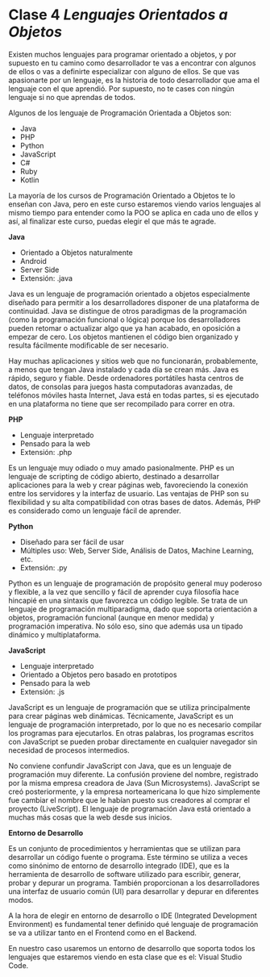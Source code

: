 # Clase 4 _Lenguajes Orientados a Objetos_

Existen muchos lenguajes para programar orientado a objetos, y por supuesto en
tu camino como desarrollador te vas a encontrar con algunos de ellos o vas a
definirte especializar con alguno de ellos. Se que vas apasionarte por un
lenguaje, es la historia de todo desarrollador que ama el lenguaje con el que
aprendió. Por supuesto, no te cases con ningún lenguaje si no que aprendas de
todos.

Algunos de los lenguaje de Programación Orientada a Objetos son:

- Java
- PHP
- Python
- JavaScript
- C#
- Ruby
- Kotlin

La mayoría de los cursos de Programación Orientado a Objetos te lo enseñan con
Java, pero en este curso estaremos viendo varios lenguajes al mismo tiempo para
entender como la POO se aplica en cada uno de ellos y así, al finalizar este
curso, puedas elegir el que más te agrade.

**Java**

- Orientado a Objetos naturalmente
- Android
- Server Side
- Extensión: .java

Java es un lenguaje de programación orientado a objetos especialmente diseñado
para permitir a los desarrolladores disponer de una plataforma de continuidad.
Java se distingue de otros paradigmas de la programación (como la programación
funcional o lógica) porque los desarrolladores pueden retomar o actualizar algo
que ya han acabado, en oposición a empezar de cero. Los objetos mantienen el
código bien organizado y resulta fácilmente modificable de ser necesario.

Hay muchas aplicaciones y sitios web que no funcionarán, probablemente, a menos
que tengan Java instalado y cada día se crean más. Java es rápido, seguro y
fiable. Desde ordenadores portátiles hasta centros de datos, de consolas para
juegos hasta computadoras avanzadas, de teléfonos móviles hasta Internet, Java
está en todas partes, si es ejecutado en una plataforma no tiene que ser
recompilado para correr en otra.

**PHP**

- Lenguaje interpretado
- Pensado para la web
- Extensión: .php

Es un lenguaje muy odiado o muy amado pasionalmente. PHP es un lenguaje de
scripting de código abierto, destinado a desarrollar aplicaciones para la web y
crear páginas web, favoreciendo la conexión entre los servidores y la interfaz
de usuario. Las ventajas de PHP son su flexibilidad y su alta compatibilidad con
otras bases de datos. Además, PHP es considerado como un lenguaje fácil de
aprender.

**Python**

- Diseñado para ser fácil de usar
- Múltiples uso: Web, Server Side, Análisis de Datos, Machine Learning, etc.
- Extensión: .py

Python es un lenguaje de programación de propósito general muy poderoso y
flexible, a la vez que sencillo y fácil de aprender cuya filosofía hace hincapié
en una sintaxis que favorezca un código legible. Se trata de un lenguaje de
programación multiparadigma, dado que soporta orientación a objetos,
programación funcional (aunque en menor medida) y programación imperativa. No
sólo eso, sino que además usa un tipado dinámico y multiplataforma.

**JavaScript**

- Lenguaje interpretado
- Orientado a Objetos pero basado en prototipos
- Pensado para la web
- Extensión: .js

JavaScript es un lenguaje de programación que se utiliza principalmente para
crear páginas web dinámicas. Técnicamente, JavaScript es un lenguaje de
programación interpretado, por lo que no es necesario compilar los programas
para ejecutarlos. En otras palabras, los programas escritos con JavaScript se
pueden probar directamente en cualquier navegador sin necesidad de procesos
intermedios.

No conviene confundir JavaScript con Java, que es un lenguaje de programación
muy diferente. La confusión proviene del nombre, registrado por la misma empresa
creadora de Java (Sun Microsystems). JavaScript se creó posteriormente, y la
empresa norteamericana lo que hizo simplemente fue cambiar el nombre que le
habían puesto sus creadores al comprar el proyecto (LiveScript). El lenguaje de
programación Java está orientado a muchas más cosas que la web desde sus
inicios.

**Entorno de Desarrollo**

Es un conjunto de procedimientos y herramientas que se utilizan para desarrollar
un código fuente o programa. Este término se utiliza a veces como sinónimo de
entorno de desarrollo integrado (IDE), que es la herramienta de desarrollo de
software utilizado para escribir, generar, probar y depurar un programa. También
proporcionan a los desarrolladores una interfaz de usuario común (UI) para
desarrollar y depurar en diferentes modos.

A la hora de elegir en entorno de desarrollo o IDE (Integrated Development
Environment) es fundamental tener definido qué lenguaje de programación se va a
utilizar tanto en el Frontend como en el Backend.

En nuestro caso usaremos un entorno de desarrollo que soporta todos los
lenguajes que estaremos viendo en esta clase que es el: Visual Studio Code.
